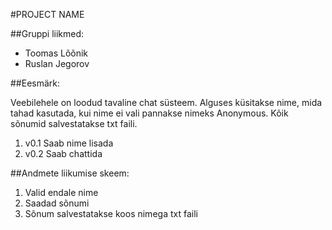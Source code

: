 #PROJECT NAME

##Gruppi liikmed:
* Toomas Lõõnik
* Ruslan Jegorov

##Eesmärk:

Veebilehele on loodud tavaline chat süsteem. Alguses küsitakse nime, mida tahad kasutada,
kui nime ei vali pannakse nimeks Anonymous. Kõik sõnumid salvestatakse txt faili.

1. v0.1 Saab nime lisada
1. v0.2 Saab chattida

##Andmete liikumise skeem:

1. Valid endale nime
1. Saadad sõnumi
1. Sõnum salvestatakse koos nimega txt faili
